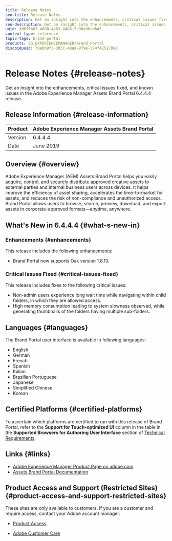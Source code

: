 ```yaml
---
title: Release Notes
seo-title: Release Notes
description: Get an insight into the enhancements, critical issues fixed, and known issues in the Adobe Experience Manager Assets Brand Portal 6.4.4.4 release.
seo-description: Get an insight into the enhancements, critical issues fixed, and known issues in the Adobe Experience Manager Assets Brand Portal 6.4.4.4 release.
uuid: 3d6ffb6f-4608-4e83-8486-5c90e06cdb43
content-type: reference
topic-tags: brand-portal
products: SG_EXPERIENCEMANAGER/Brand_Portal
discoiquuid: 79ebb9fc-385c-48a8-979e-374f42517988
---
```


# Release Notes {#release-notes}

Get an insight into the enhancements, critical issues fixed, and known issues in the Adobe Experience Manager Assets Brand Portal 6.4.4.4 release.

## Release Information {#release-information}

| Product |Adobe Experience Manager Assets Brand Portal |
|---|---|
| Version | 6.4.4.4 |
| Date | June 2019 |

## Overview {#overview}

Adobe Experience Manager (AEM) Assets Brand Portal helps you easily acquire, control, and securely distribute approved creative assets to external parties and internal business users across devices. It helps improve the efficiency of asset sharing, accelerates the time-to-market for assets, and reduces the risk of non-compliance and unauthorized access. Brand Portal allows users to browse, search, preview, download, and export assets in corporate-approved formats—anytime, anywhere.

## What's New in 6.4.4.4 {#what-s-new-in}

### Enhancements {#enhancements}

This release includes the following enhancements:

* Brand Portal now supports Oak version 1.8.13.

<!-- Get insights into enhancements at the [What's New](whats-new.md) page. -->

### Critical Issues Fixed {#critical-issues-fixed}

This release includes fixes to the following critical issues:

* Non-admin users experience long wait time while navigating within child folders, in which they are allowed access.
* High memory consumption leading to system slowness observed, while generating thumbnails of the folders having multiple sub-folders.

## Languages {#languages}

The Brand Portal user interface is available in following languages:

* English
* German
* French
* Spanish
* Italian
* Brazilian Portuguese
* Japanese
* Simplified Chinese
* Korean

## Certified Platforms {#certified-platforms}

To ascertain which platforms are certified to run with this release of Brand Portal, refer to the **Support for Touch-optimized UI** column in the table in the **Supported Browsers for Authoring User Interface** section of [Technical Requirements](https://helpx.adobe.com/experience-manager/6-4/sites/deploying/using/technical-requirements.html).

## Links {#links}

* [Adobe Experience Manager Product Page on adobe.com](http://www.adobe.com/in/marketing-cloud/experience-manager.html)
* [Assets Brand Portal Documentation](https://helpx.adobe.com/experience-manager/brand-portal/user-guide.html)

## Product Access and Support (Restricted Sites) {#product-access-and-support-restricted-sites}

These sites are only available to customers. If you are a customer and require access, contact your Adobe account manager.

* [](https://daycare.day.com) [Product Access](https://login.marketing.adobe.com)

* [Adobe Customer Care](https://helpx.adobe.com/contact.html)
